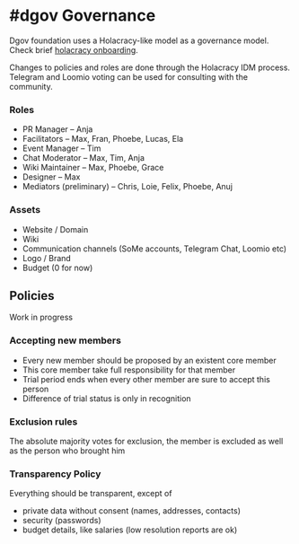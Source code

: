 # \#dgov Governance

Dgov foundation uses a Holacracy-like model as a governance model. Check brief [holacracy onboarding](holacracy.md).

Changes to policies and roles are done through the Holacracy IDM process. Telegram and Loomio voting can be used for consulting with the community.

### Roles

* PR Manager – Anja
* Facilitators – Max, Fran, Phoebe, Lucas, Ela
* Event Manager – Tim
* Chat Moderator – Max, Tim, Anja
* Wiki Maintainer – Max, Phoebe, Grace
* Designer – Max
* Mediators \(preliminary\) – Chris, Loie, Felix, Phoebe, Anuj

### Assets

* Website / Domain
* Wiki
* Communication channels \(SoMe accounts, Telegram Chat, Loomio etc\)
* Logo / Brand
* Budget \(0 for now\)

## Policies

Work in progress

### Accepting new members

* Every new member should be proposed by an existent core member
* This core member take full responsibility for that member
* Trial period ends when every other member are sure to accept this person
* Difference of trial status is only in recognition

### Exclusion rules

The absolute majority votes for exclusion, the member is excluded as well as the person who brought him

### Transparency Policy

Everything should be transparent, except of 

* private data without consent \(names, addresses, contacts\)
* security \(passwords\)
* budget details, like salaries \(low resolution reports are ok\)

